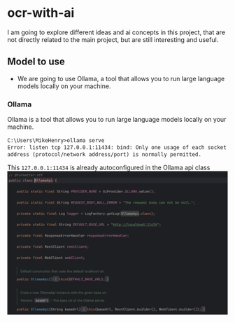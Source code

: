 # ocr-with-ai

I am going to explore different ideas and ai concepts in this project, that are not directly related to
the main project, but are still interesting and useful.

## Model to use

- We are going to use Ollama, a tool that allows you to run large language models locally on your machine.

### Ollama

Ollama is a tool that allows you to run large language models locally on your machine.

````
C:\Users\MikeHenry>ollama serve
Error: listen tcp 127.0.0.1:11434: bind: Only one usage of each socket address (protocol/network address/port) is normally permitted.
````

This `127.0.0.1:11434` is already autoconfigured in the Ollama api class
![ollama-api.png](ollama-api.png)


